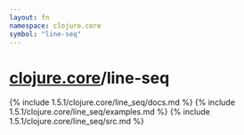 ```yaml
---
layout: fn
namespace: clojure.core
symbol: "line-seq"
---
```


# [clojure.core](../)/line-seq

{% include 1.5.1/clojure.core/line_seq/docs.md %}
{% include 1.5.1/clojure.core/line_seq/examples.md %}
{% include 1.5.1/clojure.core/line_seq/src.md %}

